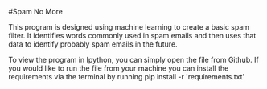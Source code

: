 #Spam No More

This program is designed using machine learning to create a basic spam filter. It identifies words commonly used in spam emails and then uses that data to identify probably spam emails in the future.

To view the program in Ipython, you can simply open the file from Github. If you would like to run the file from your machine you can install the requirements via the terminal by running pip install -r 'requirements.txt'
